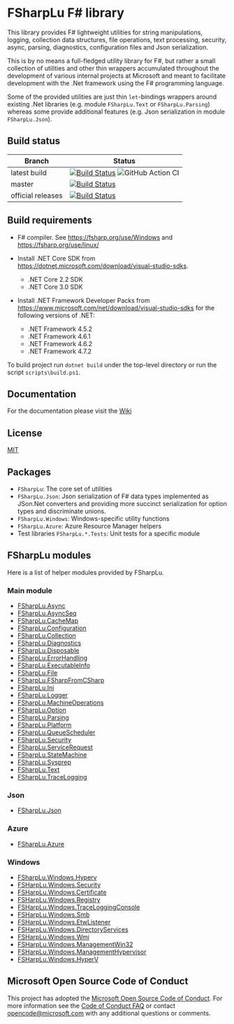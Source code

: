 # FSharpLu F# library

This library provides F# lightweight utilities for string manipulations, logging, collection data structures, file operations, text processing, security, async, parsing, diagnostics, configuration files and Json serialization.

This is by no means a full-fledged utility library for F#, but rather a small collection of utilities and other thin wrappers accumulated throughout the development of various internal projects at Microsoft and meant to facilitate development with the .Net framework using the F# programming language.

Some of the provided utilities are just thin `let`-bindings wrappers around existing .Net libraries (e.g. module `FSharpLu.Text` or `FSharpLu.Parsing`) whereas some provide additional features (e.g. Json serialization in module `FSharpLu.Json`).

## Build status

| Branch | Status |
|--------|--------|
| latest build | [![Build Status](https://dev.azure.com/fslu/public/_apis/build/status/fslu-builds-CI)](https://dev.azure.com/fslu/public/_build/latest?definitionId=1) ![GitHub Action CI](https://github.com/microsoft/fsharplu/workflows/GitHub%20Action%20CI/badge.svg) |
|master | [![Build Status](https://dev.azure.com/fslu/public/_apis/build/status/fslu-builds-CI?branchName=master)](https://dev.azure.com/fslu/public/_build/latest?definitionId=1&branchName=master) |
| official releases | [![Build Status](https://dev.azure.com/msrp/Springfield/_apis/build/status/GitHub-repositories/FSharpLu-GitHub-Yaml-BuildAndSign?branchName=master)](https://dev.azure.com/msrp/Springfield/_build/latest?definitionId=653&branchName=master)|



## Build requirements

- F# compiler. See https://fsharp.org/use/Windows and https://fsharp.org/use/linux/

- Install .NET Core SDK from https://dotnet.microsoft.com/download/visual-studio-sdks.

  - .NET Core 2.2 SDK
  - .NET Core 3.0 SDK

- Install .NET Framework Developer Packs from https://www.microsoft.com/net/download/visual-studio-sdks
for the following versions of .NET:

  - .NET Framework 4.5.2
  - .NET Framework 4.6.1
  - .NET Framework 4.6.2
  - .NET Framework 4.7.2

To build project run `dotnet build` under the top-level directory or run the script `scripts\build.ps1`.

## Documentation

For the documentation please visit the [Wiki](https://github.com/Microsoft/fsharplu/wiki)

## License

[MIT](LICENSE.MD)

## Packages

- `FSharpLu`: The core set of utilities
- `FSharpLu.Json`: Json serialization of F# data types implemented as JSon.Net converters and providing more succinct serialization for option types and discriminate unions.
- `FSharpLu.Windows`: Windows-specific utility functions
- `FSharpLu.Azure`: Azure Resource Manager helpers
- Test libraries `FSharpLu.*.Tests`: Unit tests for a specific module

## FSharpLu modules

Here is a list of helper modules provided by FSharpLu.

### Main module

- [FSharpLu.Async](FSharpLu/Async.fs)
- [FSharpLu.AsyncSeq](FSharpLu/AsyncSeq.fs)
- [FSharpLu.CacheMap](FSharpLu/CacheMap.fs)
- [FSharpLu.Configuration](FSharpLu/Configuration.fs)
- [FSharpLu.Collection](FSharpLu/Collections.fs)
- [FSharpLu.Diagnostics](FSharpLu/Diagnostics.fs)
- [FSharpLu.Disposable](FSharpLu/Disposable.fs)
- [FSharpLu.ErrorHandling](FSharpLu/ErrorHandling.fs)
- [FSharpLu.ExecutableInfo](FSharpLu/ExecutableInfo.fs)
- [FSharpLu.File](FSharpLu/File.fs)
- [FSharpLu.FSharpFromCSharp](FSharpLu/FSharpFromCSharp.fs)
- [FSharpLu.Ini](FSharpLu/Ini.fs)
- [FSharpLu.Logger](FSharpLu/Logger.fs)
- [FSharpLu.MachineOperations](FSharpLu/MachineOperations.fs)
- [FSharpLu.Option](FSharpLu/Option.fs)
- [FSharpLu.Parsing](FSharpLu/Parsing.fs)
- [FSharpLu.Platform](FSharpLu/Platform.fs)
- [FSharpLu.QueueScheduler](FSharpLu/QueueScheduler.fs)
- [FSharpLu.Security](FSharpLu/Security.fs)
- [FSharpLu.ServiceRequest](FSharpLu/ServiceRequest.fs)
- [FSharpLu.StateMachine](FSharpLu/StateMachine.fs)
- [FSharpLu.Sysprep](FSharpLu/Sysprep.fs)
- [FSharpLu.Text](FSharpLu/Text.fs)
- [FSharpLu.TraceLogging](FSharpLu/TraceLogging.fs)

### Json

- [FSharpLu.Json](FSharpLu.Json/)

### Azure

- [FSharpLu.Azure](FSharpLu.Azure/)

### Windows

- [FSharpLu.Windows.Hyperv](FSharpLu.Windows/Hyperv.fs)
- [FSHarpLu.Windows.Security](FSharpLu.Windows/Security.fs)
- [FSHarpLu.Windows.Certificate](FSharpLu.Windows/Certificate.fs)
- [FSHarpLu.Windows.Registry](FSharpLu.Windows/Registry.fs)
- [FSHarpLu.Windows.TraceLoggingConsole](FSharpLu.Windows/TraceLoggingConsole.fs)
- [FSHarpLu.Windows.Smb](FSharpLu.Windows/Smb.fs)
- [FSHarpLu.Windows.EtwListener](FSharpLu.Windows/EtwListener.fs)
- [FSHarpLu.Windows.DirectoryServices](FSharpLu.Windows/DirectoryServices.fs)
- [FSHarpLu.Windows.Wmi](FSharpLu.Windows/Wmi.fs)
- [FSHarpLu.Windows.ManagementWin32](FSharpLu.Windows/ManagementWin32.fs)
- [FSHarpLu.Windows.ManagementHypervisor](FSharpLu.Windows/ManagementHypervisor.fs)
- [FSHarpLu.Windows.HyperV](FSharpLu.Windows/HyperV.fs)


## Microsoft Open Source Code of Conduct

This project has adopted the [Microsoft Open Source Code of Conduct](https://opensource.microsoft.com/codeofconduct/). For more information see the [Code of Conduct FAQ](https://opensource.microsoft.com/codeofconduct/faq/) or contact [opencode@microsoft.com](mailto:opencode@microsoft.com) with any additional questions or comments.
